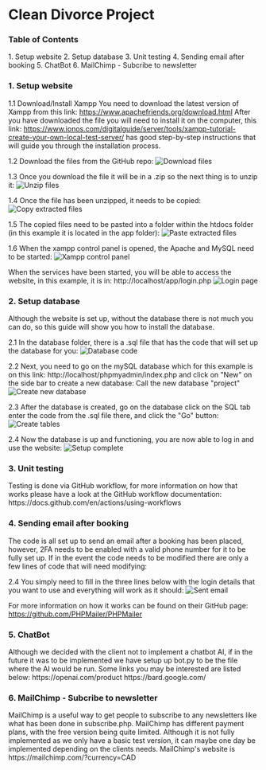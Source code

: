<h1> Clean Divorce Project </h1>

<h3> Table of Contents </h3>
1. Setup website
2. Setup database
3. Unit testing
4. Sending email after booking
5. ChatBot
6. MailChimp - Subcribe to newsletter 

<h3> 1. Setup website </h3>

1.1 Download/Install Xampp
You need to download the latest version of Xampp from this link: https://www.apachefriends.org/download.html
After you have downloaded the file you will need to install it on the computer, 
this link: https://www.ionos.com/digitalguide/server/tools/xampp-tutorial-create-your-own-local-test-server/ 
has good step-by-step instructions that will guide you through the installation process.

1.2 Download the files from the GitHub repo:
<img src="/instructions/download.png" alt="Download files">

1.3 Once you download the file it will be in a .zip so the next thing is to unzip it:
<img src="/instructions/unzip.png" alt="Unzip files">

1.4 Once the file has been unzipped, it needs to be copied:
<img src="/instructions/copy_extracted.png" alt="Copy extracted files">

1.5 The copied files need to be pasted into a folder within the htdocs folder (in this example it is located in the app folder):
<img src="/instructions/pasting_extracted.png" alt="Paste extracted files">

1.6 When the xampp control panel is opened, the Apache and MySQL need to be started:
<img src="/instructions/xampp.png" alt="Xampp control panel">

When the services have been started, you will be able to access the website, in this example, it is in: http://localhost/app/login.php
<img src="/instructions/login.png" alt="Login page">

<h3> 2. Setup database </h3>
Although the website is set up, without the database there is not much you can do, so this guide will show you how to install the database.

2.1 In the database folder, there is a .sql file that has the code that will set up the database for you:
<img src="/instructions/db-code.png" alt="Database code">

2.2 Next, you need to go on the mySQL database which for this example is on this link: http://localhost/phpmyadmin/index.php and click on "New" on the side bar to create a new database:
Call the new database "project"
<img src="/instructions/db-creation.png" alt="Create new database">

2.3 After the database is created, go on the database click on the SQL tab enter the code from the .sql file there, and click the "Go" button:
<img src="/instructions/tables-creation.png" alt="Create tables">

2.4 Now the database is up and functioning, you are now able to log in and use the website:
<img src="/instructions/result.png" alt="Setup complete">

<h3> 3. Unit testing </h3>
Testing is done via GitHub workflow, for more information on how that works please have a look at the GitHub workflow documentation:
https://docs.github.com/en/actions/using-workflows

<h3> 4. Sending email after booking </h3>
The code is all set up to send an email after a booking has been placed, however, 2FA needs to be enabled with a valid phone number for it to be fully set up. If in the event the code needs to be modified there are only a few lines of code that will need modifying:

2.4 You simply need to fill in the three lines below with the login details that you want to use and everything will work as it should:
<img src="/instructions/send_email.png" alt="Sent email">

For more information on how it works can be found on their GitHub page:
https://github.com/PHPMailer/PHPMailer

<h3> 5. ChatBot </h3>
Although we decided with the client not to implement a chatbot AI, if in the future it was to be implemented
we have setup up bot.py to be the file where the AI would be run. 
Some links you may be interested are listed below:
https://openai.com/product
https://bard.google.com/

<h3> 6. MailChimp - Subcribe to newsletter </h3>
MailChimp is a useful way to get people to subscribe to any newsletters like what has been done in subscribe.php.
MailChimp has different payment plans, with the free version being quite limited. Although it is not fully implemented as 
we only have a basic test version, it can maybe one day be implemented depending on the clients needs.
MailChimp's website is https://mailchimp.com/?currency=CAD


